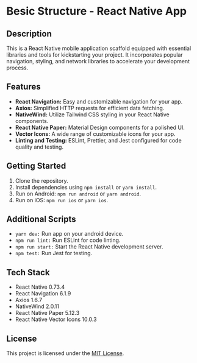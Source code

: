 # Besic Structure - React Native App

## Description

This is a React Native mobile application scaffold equipped with essential libraries and tools for kickstarting your project. It incorporates popular navigation, styling, and network libraries to accelerate your development process.

## Features

- **React Navigation:** Easy and customizable navigation for your app.
- **Axios:** Simplified HTTP requests for efficient data fetching.
- **NativeWind:** Utilize Tailwind CSS styling in your React Native components.
- **React Native Paper:** Material Design components for a polished UI.
- **Vector Icons:** A wide range of customizable icons for your app.
- **Linting and Testing:** ESLint, Prettier, and Jest configured for code quality and testing.

## Getting Started

1. Clone the repository.
2. Install dependencies using `npm install` or `yarn install`.
3. Run on Android: `npm run android` or `yarn android`.
4. Run on iOS: `npm run ios` or `yarn ios`.

## Additional Scripts

- `yarn dev:` Run app on your android device.
- `npm run lint:` Run ESLint for code linting.
- `npm run start:` Start the React Native development server.
- `npm test:` Run Jest for testing.

## Tech Stack

- React Native 0.73.4
- React Navigation 6.1.9
- Axios 1.6.7
- NativeWind 2.0.11
- React Native Paper 5.12.3
- React Native Vector Icons 10.0.3

## License

This project is licensed under the [MIT License](LICENSE.md).
